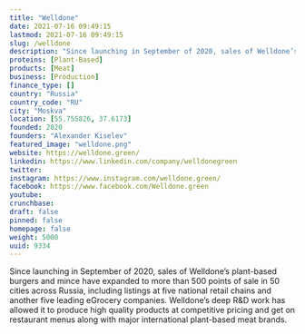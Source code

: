 ```yaml
---
title: "Welldone"
date: 2021-07-16 09:49:15
lastmod: 2021-07-16 09:49:15
slug: /welldone
description: "Since launching in September of 2020, sales of Welldone’s  plant-based burgers and mince have expanded to more than 500 points of sale in 50 cities across Russia, including listings at five national retail chains and another five leading eGrocery companies. Welldone’s deep R&D work has allowed it to produce high quality products at competitive pricing and get on restaurant menus along with major international plant-based meat brands."
proteins: [Plant-Based]
products: [Meat]
business: [Production]
finance_type: []
country: "Russia"
country_code: "RU"
city: "Moskva"
location: [55.755826, 37.6173]
founded: 2020
founders: "Alexander Kiselev"
featured_image: "welldone.png"
website: https://welldone.green/
linkedin: https://www.linkedin.com/company/welldonegreen
twitter: 
instagram: https://www.instagram.com/welldone.green/
facebook: https://www.facebook.com/Welldone.green
youtube: 
crunchbase: 
draft: false
pinned: false
homepage: false
weight: 5000
uuid: 9334
---
```

Since launching in September of 2020, sales of Welldone’s  plant-based burgers and mince have expanded to more than 500 points of sale in 50 cities across Russia, including listings at five national retail chains and another five leading eGrocery companies. Welldone’s deep R&D work has allowed it to produce high quality products at competitive pricing and get on restaurant menus along with major international plant-based meat brands.
